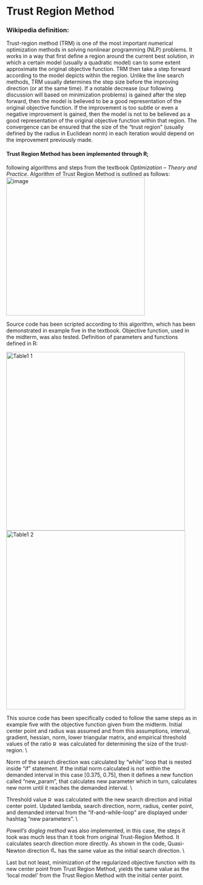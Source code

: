# Trust Region Method
### Wikipedia definition:
Trust-region method (TRM) is one of the most important numerical optimization methods in solving nonlinear programming (NLP) problems. It works in a way that first define a region around the current best solution, in which a certain model (usually a quadratic model) can to some extent approximate the original objective function. TRM then take a step forward according to the model depicts within the region. Unlike the line search methods, TRM usually determines the step size before the improving direction (or at the same time). If a notable decrease (our following discussion will based on minimization problems) is gained after the step forward, then the model is believed to be a good representation of the original objective function. If the improvement is too subtle or even a negative improvement is gained, then the model is not to be believed as a good representation of the original objective function within that region. The convergence can be ensured that the size of the “trust region” (usually defined by the radius in Euclidean norm) in each iteration would depend on the improvement previously made. 

#### Trust Region Method has been implemented through R; 
following algorithms and steps from the textbook *Optimization – Theory and Practice*. Algorithm of Trust Region Method is outlined as follows: \
<img width="365" alt="image" src="https://user-images.githubusercontent.com/26233980/56931342-add7d380-6aad-11e9-8426-51b0f05b75be.png">

Source code has been scripted according to this algorithm, which has been demonstrated in example five in the textbook. Objective function, used in the midterm, was also tested.
Definition of parameters and functions defined in R:

<img width="471" alt="Table1 1" src="https://user-images.githubusercontent.com/26233980/56931948-da8cea80-6aaf-11e9-8b30-60861b29f7c2.png">
<img width="472" alt="Table1 2" src="https://user-images.githubusercontent.com/26233980/56931956-e11b6200-6aaf-11e9-8933-4e7e392bdcdf.png">

This source code has been specifically coded to follow the same steps as in example five with the objective function given from the midterm. Initial center point and radius was assumed and from this assumptions, interval, gradient, hessian, norm, lower triangular matrix, and empirical threshold values of the ratio  <img width="12" alt="R_k" src="https://user-images.githubusercontent.com/26233980/56932176-ad8d0780-6ab0-11e9-824e-d08eac3c7a93.png">  was calculated for determining the size of the trust-region. \

Norm of the search direction was calculated by “while” loop that is nested inside “if” statement. If the initial norm calculated is not within the demanded interval in this case [0.375, 0.75], then it defines a new function called “new_param”, that calculates new parameter which in turn, calculates new norm until it reaches the demanded interval. \

Threshold value <img width="12" alt="R_k" src="https://user-images.githubusercontent.com/26233980/56932176-ad8d0780-6ab0-11e9-824e-d08eac3c7a93.png"> was calculated with the new search direction and initial center point. Updated lambda, search direction, norm, radius, center point, and demanded interval from the “if-and-while-loop” are displayed under hashtag “new parameters”. \

*Powell’s dogleg method* was also implemented, in this case, the steps it took was much less than it took from original Trust-Region Method. It calculates search direction more directly. As shown in the code, Quasi-Newton direction <img width="16" alt="d_N" src="https://user-images.githubusercontent.com/26233980/56932338-491e7800-6ab1-11e9-8733-51ff457fe0d2.png"> has the same value as the initial search direction. \

Last but not least, minimization of the regularized objective function with its new center point from Trust Region Method, yields the same value as the ‘local model’ from the Trust Region Method with the initial center point.
